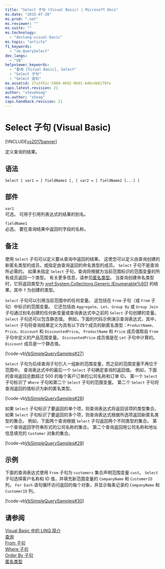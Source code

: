 ```yaml
---
title: "Select 子句 (Visual Basic) | Microsoft Docs"
ms.date: "2015-07-20"
ms.prod: ".net"
ms.reviewer: ""
ms.suite: ""
ms.technology: 
  - "devlang-visual-basic"
ms.topic: "article"
f1_keywords: 
  - "vb.QuerySelect"
dev_langs: 
  - "VB"
helpviewer_keywords: 
  - "查询 [Visual Basic], Select"
  - "Select 子句"
  - "Select 语句"
ms.assetid: 27a3f61c-5960-4692-9b91-4d0c4b6178fe
caps.latest.revision: 21
author: "stevehoag"
ms.author: "shoag"
caps.handback.revision: 21
---
```

# Select 子句 (Visual Basic)
[!INCLUDE[vs2017banner](../../../visual-basic/includes/vs2017banner.md)]

定义查询的结果。  
  
## 语法  
  
```  
Select [ var1 = ] fieldName1 [, [ var2 = ] fieldName2 [...] ]  
```  
  
## 部件  
 `var1`  
 可选。  可用于引用列表达式的结果的别名。  
  
 `fieldName1`  
 必选。  要在查询结果中返回的字段的名称。  
  
## 备注  
 使用 `Select` 子句可以定义要从查询中返回的结果。  这使您可以定义由查询创建的新匿名类型的成员，或指定由查询返回的命名类型的成员。  `Select` 子句不是查询所必需的。  如果未指定 `Select` 子句，查询将根据为当前范围标识的范围变量的所有成员返回一个类型。  有关更多信息，请参见[匿名类型](../../../visual-basic/programming-guide/language-features/objects-and-classes/anonymous-types.md)。  当查询创建命名类型时，它将返回类型为 <xref:System.Collections.Generic.IEnumerable%601> 的结果，其中 `T` 为创建的类型。  
  
 `Select` 子句可以引用当前范围中的任何变量。  这包括在 `From` 子句（或 `From` 子句）中标识的范围变量。  它还包括由 `Aggregate`、`Let`、`Group By` 或 `Group Join` 子句通过别名创建的任何新变量或查询表达式中之前的 `Select` 子句创建的变量。  `Select` 子句还可以包含静态值。  例如，下面的代码示例演示查询表达式，其中，`Select` 子句将查询结果定义为具有以下四个成员的新匿名类型：`ProductName`、`Price`、`Discount` 和 `DiscountedPrice`。  `ProductName` 和 `Price` 成员值取自 `From` 子句中定义的产品范围变量。  `DiscountedPrice` 成员值是在 `Let` 子句中计算的。  `Discount` 成员是一个静态值。  
  
 [!code-vb[VbSimpleQuerySamples#27](../../../visual-basic/language-reference/queries/codesnippet/visualbasic/VbSimpleQuerySamples/QuerySamples1.vb#27)]  
  
 `Select` 子句为后续查询子句引入一组新的范围变量，而之前的范围变量不再位于范围中。  查询表达式中的最后一个 `Select` 子句确定查询的返回值。  例如，下面的查询返回总数超过 500 的每个客户订单的公司名称和订单 ID。  第一个 `Select` 子句标识了 `Where` 子句和第二个 `Select` 子句的范围变量。  第二个 `Select` 子句将查询返回的值标识为新的匿名类型。  
  
 [!code-vb[VbSimpleQuerySamples#28](../../../visual-basic/language-reference/queries/codesnippet/visualbasic/VbSimpleQuerySamples/QuerySamples1.vb#28)]  
  
 如果 `Select` 子句标识了要返回的单个项，则查询表达式将返回该项的类型集合。  如果 `Select` 子句标识了要返回的多个项，则查询表达式根据所选项返回新匿名类型的集合。  例如，下面两个查询根据 `Select` 子句返回两个不同类型的集合。  第一个查询返回字符串形式的公司名称的集合。  第二个查询返回用公司名称和地址信息填充的 `Customer` 对象的集合。  
  
 [!code-vb[VbSimpleQuerySamples#29](../../../visual-basic/language-reference/queries/codesnippet/visualbasic/VbSimpleQuerySamples/QuerySamples1.vb#29)]  
  
## 示例  
 下面的查询表达式使用 `From` 子句为 `customers` 集合声明范围变量 `cust`。  `Select` 子句选择客户名称和 ID 值，并填充新范围变量的 `CompanyName` 和 `CustomerID` 列。  `For Each` 语句循环访问返回的每个对象，并显示每条记录的 `CompanyName` 和 `CustomerID` 列。  
  
 [!code-vb[VbSimpleQuerySamples#30](../../../visual-basic/language-reference/queries/codesnippet/visualbasic/VbSimpleQuerySamples/QuerySamples1.vb#30)]  
  
## 请参阅  
 [Visual Basic 中的 LINQ 简介](../../../visual-basic/programming-guide/language-features/linq/introduction-to-linq.md)   
 [查询](../../../visual-basic/language-reference/queries/queries.md)   
 [From 子句](../../../visual-basic/language-reference/queries/from-clause.md)   
 [Where 子句](../../../visual-basic/language-reference/queries/where-clause.md)   
 [Order By 子句](../../../visual-basic/language-reference/queries/order-by-clause.md)   
 [匿名类型](../../../visual-basic/programming-guide/language-features/objects-and-classes/anonymous-types.md)